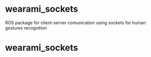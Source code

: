 # wearami_sockets
  ROS package for client-server comunication using sockets for human gestures recognition
# wearami_sockets
